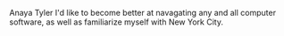 Anaya Tyler
I'd like to become better at navagating any and all computer software, as well as familiarize myself with New York City.

